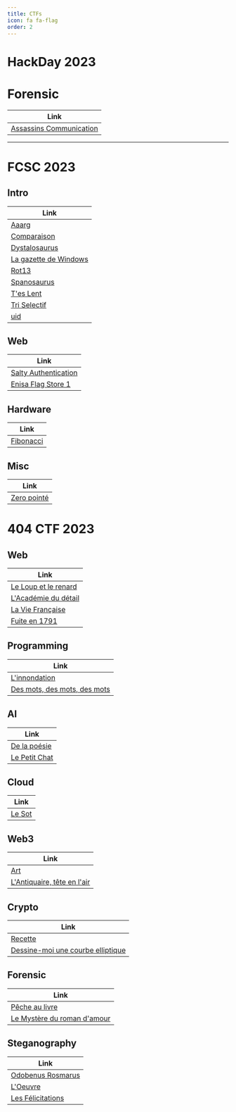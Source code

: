 ```yaml
---
title: CTFs
icon: fa fa-flag
order: 2
---
```


# HackDay 2023

# Forensic

| **Link**  |
| --------------- |
| [Assassins Communication](/CTFs/Hackday2023/forensic/assassins_communication) |

---

# FCSC 2023

## Intro

|   **Link**  |
| --------------- |
| [Aaarg](/CTFs/FCSC2023/intro/aaarg)  |
| [Comparaison](/CTFs/FCSC2023/intro/comparaison)  |
| [Dystalosaurus](/CTFs/FCSC2023/intro/dystalosaurus)  |
| [La gazette de Windows](/CTFs/FCSC2023/intro/la_gazette_de_windows)  |
| [Rot13](/CTFs/FCSC2023/intro/rot13)  |
| [Spanosaurus](/CTFs/FCSC2023/intro/spanosaurus)  |
| [T'es Lent](/CTFs/FCSC2023/intro/tes_lent)  |
| [Tri Selectif](/CTFs/FCSC2023/intro/tri_selectif)  |
| [uid](/CTFs/FCSC2023/intro/uid)  |

## Web

| **Link**   |
|--------------- |
| [Salty Authentication](/CTFs/FCSC2023/web/salty_authentication)  |
| [Enisa Flag Store 1](/CTFs/FCSC2023/web/enisa_flag_store_1)  |

## Hardware

| **Link**   |
|--------------- |
| [Fibonacci](/CTFs/FCSC2023/hardware/fibonacci)  |

## Misc

| **Link**   |
|--------------- |
| [Zero pointé](/CTFs/FCSC2023/misc/zero_pointe)  |



# 404 CTF 2023

## Web

| **Link**   |
|--------------- |  
| [Le Loup et le renard](/CTFs/404CTF2023/web/le_loup_et_le_renard)  |
| [L'Académie du détail](/CTFs/404CTF2023/web/l_academie_du_detail) |
| [La Vie Française](/CTFs/404CTF2023/web/la_vie_francaise) |
| [Fuite en 1791](/CTFs/404CTF2023/web/fuite_en_1791) |

## Programming

| **Link**   |
|--------------- | 
| [L'innondation](/CTFs/404CTF2023/programmation/l_innondation) |
| [Des mots, des mots, des mots](/CTFs/404CTF2023/programmation/des_mots_des_mots_des_mots) |

## AI

| **Link**   |
|--------------- | 
| [De la poésie](/CTFs/404CTF2023/ai/de_la_poesie) |
| [Le Petit Chat](/CTFs/404CTF2023/ai/le_petit_chat) |

## Cloud

| **Link**   |
|--------------- | 
| [Le Sot](/CTFs/404CTF2023/cloud/le_sot) |

## Web3

| **Link**   |
|--------------- | 
| [Art](/CTFs/404CTF2023/web3/art) |
| [L'Antiquaire, tête en l'air](/CTFs/404CTF2023/web3/l_antiquaire_tete_en_l_air) |

## Crypto

| **Link**   |
|--------------- | 
| [Recette](/CTFs/404CTF2023/crypto/recette) |
| [Dessine-moi une courbe elliptique](/CTFs/404CTF2023/crypto/dessine_moi_une_courbe_elliptique) |

## Forensic

| **Link**   |
|--------------- | 
| [Pêche au livre](/CTFs/404CTF2023/forensic/peche_au_livre) |
| [Le Mystère du roman d'amour](/CTFs/404CTF2023/forensic/le_mystere_du_roman_d_amour) |

## Steganography

| **Link**   |
|--------------- | 
| [Odobenus Rosmarus](/CTFs/404CTF2023/steganography/odobenus_rosmarus) |
| [L'Oeuvre](/CTFs/404CTF2023/steganography/l_oeuvre) |
| [Les Félicitations](/CTFs/404CTF2023/steganography/les_felicitations) |
